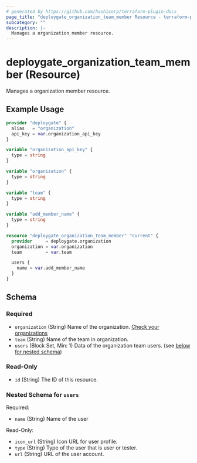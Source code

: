 ```yaml
---
# generated by https://github.com/hashicorp/terraform-plugin-docs
page_title: "deploygate_organization_team_member Resource - terraform-provider-deploygate"
subcategory: ""
description: |-
  Manages a organization member resource.
---
```


# deploygate_organization_team_member (Resource)

Manages a organization member resource.

## Example Usage

```terraform
provider "deploygate" {
  alias   = "organization"
  api_key = var.organization_api_key
}

variable "organization_api_key" {
  type = string
}

variable "organization" {
  type = string
}

variable "team" {
  type = string
}

variable "add_member_name" {
  type = string
}

resource "deploygate_organization_team_member" "current" {
  provider     = deploygate.organization
  organization = var.organization
  team         = var.team

  users {
    name = var.add_member_name
  }
}
```

<!-- schema generated by tfplugindocs -->
## Schema

### Required

- `organization` (String) Name of the organization. [Check your organizations](https://deploygate.com/organizations)
- `team` (String) Name of the team in organization.
- `users` (Block Set, Min: 1) Data of the organization team users. (see [below for nested schema](#nestedblock--users))

### Read-Only

- `id` (String) The ID of this resource.

<a id="nestedblock--users"></a>
### Nested Schema for `users`

Required:

- `name` (String) Name of the user

Read-Only:

- `icon_url` (String) Icon URL for user profile.
- `type` (String) Type of the user that is user or tester.
- `url` (String) URL of the user account.


